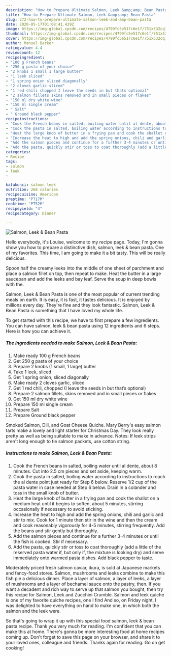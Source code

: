 ```yaml
---
description: "How to Prepare Ultimate Salmon, Leek &amp;amp; Bean Pasta"
title: "How to Prepare Ultimate Salmon, Leek &amp;amp; Bean Pasta"
slug: 272-how-to-prepare-ultimate-salmon-leek-and-amp-bean-pasta
date: 2020-05-17T01:08:41.429Z
image: https://img-global.cpcdn.com/recipes/4799fc5e517c6e1f/751x532cq70/salmon-leek-bean-pasta-recipe-main-photo.jpg
thumbnail: https://img-global.cpcdn.com/recipes/4799fc5e517c6e1f/751x532cq70/salmon-leek-bean-pasta-recipe-main-photo.jpg
cover: https://img-global.cpcdn.com/recipes/4799fc5e517c6e1f/751x532cq70/salmon-leek-bean-pasta-recipe-main-photo.jpg
author: Manuel Barker
ratingvalue: 4.4
reviewcount: 12
recipeingredient:
- "100 g French beans"
- "250 g pasta of your choice"
- "2 knobs 1 small 1 large butter"
- "1 leek sliced"
- "1 spring onion sliced diagonally"
- "2 cloves garlic sliced"
- "1 red chili chopped I leave the seeds in but thats optional"
- "2 salmon fillets skins removed and in small pieces or flakes"
- "150 ml dry white wine"
- "150 ml single cream"
- " Salt"
- " Ground black pepper"
recipeinstructions:
- "Cook the French beans in salted, boiling water until al dente, about 8 minutes. Cut into 2.5 cm pieces and set aside, keeping warm."
- "Cook the pasta in salted, boiling water according to instructions to reach the al dente point just ready for Step 6 below. Reserve 1/2 cup of the pasta water in case needed at Step 6 below. Drain in a colander and toss in the small knob of butter."
- "Heat the large knob of butter in a frying pan and cook the shallot on a medium heat until it begins to soften, about 5 minutes, stirring occasionally if necessary to avoid sticking."
- "Increase the heat to high and add the spring onions, chili and garlic and stir to mix. Cook for 1 minute then stir in the wine and then the cream and cook reasonably vigorously for 4-5 minutes, stirring frequently. Add the beans and stir gently but thoroughly."
- "Add the salmon pieces and continue for a further 3-4 minutes or until the fish is cooked. Stir if necessary."
- "Add the pasta, quickly stir or toss to coat thoroughly (add a little of the reserved pasta water if, but only if, the mixture is looking dry) and serve immediately onto warmed pasta dishes. Add black pepper to taste."
categories:
- Recipe
tags:
- salmon
- leek
- 

katakunci: salmon leek  
nutrition: 268 calories
recipecuisine: American
preptime: "PT17M"
cooktime: "PT52M"
recipeyield: "4"
recipecategory: Dinner

---
```



![Salmon, Leek &amp; Bean Pasta](https://img-global.cpcdn.com/recipes/4799fc5e517c6e1f/751x532cq70/salmon-leek-bean-pasta-recipe-main-photo.jpg)

Hello everybody, it's Louise, welcome to my recipe page. Today, I'm gonna show you how to prepare a distinctive dish, salmon, leek &amp; bean pasta. One of my favorites. This time, I am going to make it a bit tasty. This will be really delicious.

Spoon half the creamy leeks into the middle of one sheet of parchment and place a salmon fillet on top, then repeat to make. Heat the butter in a large saucepan and add the leeks and bay leaf. Serve the soup in deep bowls with the.

Salmon, Leek &amp; Bean Pasta is one of the most popular of current trending meals on earth. It is easy, it is fast, it tastes delicious. It is enjoyed by millions every day. They're fine and they look fantastic. Salmon, Leek &amp; Bean Pasta is something that I have loved my whole life.


To get started with this recipe, we have to first prepare a few ingredients. You can have salmon, leek &amp; bean pasta using 12 ingredients and 6 steps. Here is how you can achieve it.

<!--inarticleads1-->

##### The ingredients needed to make Salmon, Leek &amp; Bean Pasta:

1. Make ready 100 g French beans
1. Get 250 g pasta of your choice
1. Prepare 2 knobs (1 small, 1 large) butter
1. Take 1 leek, sliced
1. Get 1 spring onion, sliced diagonally
1. Make ready 2 cloves garlic, sliced
1. Get 1 red chili, chopped (I leave the seeds in but that’s optional)
1. Prepare 2 salmon fillets, skins removed and in small pieces or flakes
1. Get 150 ml dry white wine
1. Prepare 150 ml single cream
1. Prepare  Salt
1. Prepare  Ground black pepper


Smoked Salmon, Dill, and Goat Cheese Quiche. Mary Berry&#39;s easy salmon tarts make a lovely and light starter for Christmas Day. They look really pretty as well as being suitable to make in advance. Notes: If leek strips aren&#39;t long enough to tie salmon packets, use cotton string. 

<!--inarticleads2-->

##### Instructions to make Salmon, Leek &amp; Bean Pasta:

1. Cook the French beans in salted, boiling water until al dente, about 8 minutes. Cut into 2.5 cm pieces and set aside, keeping warm.
1. Cook the pasta in salted, boiling water according to instructions to reach the al dente point just ready for Step 6 below. Reserve 1/2 cup of the pasta water in case needed at Step 6 below. Drain in a colander and toss in the small knob of butter.
1. Heat the large knob of butter in a frying pan and cook the shallot on a medium heat until it begins to soften, about 5 minutes, stirring occasionally if necessary to avoid sticking.
1. Increase the heat to high and add the spring onions, chili and garlic and stir to mix. Cook for 1 minute then stir in the wine and then the cream and cook reasonably vigorously for 4-5 minutes, stirring frequently. Add the beans and stir gently but thoroughly.
1. Add the salmon pieces and continue for a further 3-4 minutes or until the fish is cooked. Stir if necessary.
1. Add the pasta, quickly stir or toss to coat thoroughly (add a little of the reserved pasta water if, but only if, the mixture is looking dry) and serve immediately onto warmed pasta dishes. Add black pepper to taste.


Moderately priced fresh salmon caviar, ikura, is sold at Japanese markets and fancy-food stores. Salmon, mushrooms and leeks combine to make this fish pie a delicious dinner. Place a layer of salmon, a layer of leeks, a layer of mushrooms and a layer of bechamel sauce onto the pastry, then. If you want a decadent and rich way to serve up that salmon you bought, then try this recipe for Salmon, Leek and Zucchini Crumble. Salmon and leek quiche is one of my favorite quiche recipes, one I find And so, on Friday night, I was delighted to have everything on hand to make one, in which both the salmon and the leek were. 

So that's going to wrap it up with this special food salmon, leek &amp; bean pasta recipe. Thank you very much for reading. I'm confident that you can make this at home. There's gonna be more interesting food at home recipes coming up. Don't forget to save this page on your browser, and share it to your loved ones, colleague and friends. Thanks again for reading. Go on get cooking!
